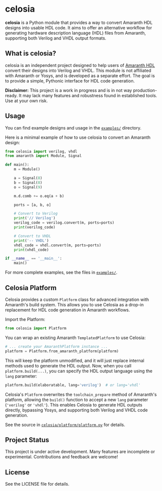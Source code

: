  
# celosia

**celosia** is a Python module that provides a way to convert Amaranth HDL designs into usable HDL code. It aims to offer an alternative workflow for generating hardware description language (HDL) files from Amaranth, supporting both Verilog and VHDL output formats.

## What is celosia?

celosia is an independent project designed to help users of [Amaranth HDL](https://amaranth-lang.org/) convert their designs into Verilog and VHDL. This module is not affiliated with Amaranth or Yosys, and is developed as a separate effort. The goal is to provide a simple, Pythonic interface for HDL code generation.

**Disclaimer:** This project is a work in progress and is in not way production-ready. It may lack many features and robustness found in established tools. Use at your own risk.

## Usage

You can find example designs and usage in the [`examples/`](examples/) directory.

Here is a minimal example of how to use celosia to convert an Amaranth design:

```python
from celosia import verilog, vhdl
from amaranth import Module, Signal

def main():
    m = Module()

    a = Signal(8)
    b = Signal(8)
    o = Signal(9)

    m.d.comb += o.eq(a + b)

    ports = [a, b, o]

    # Convert to Verilog
    print('// Verilog')
    verilog_code = verilog.convert(m, ports=ports)
    print(verilog_code)

    # Convert to VHDL
    print('-- VHDL')
    vhdl_code = vhdl.convert(m, ports=ports)
    print(vhdl_code)

if __name__ == '__main__':
    main()
```

For more complete examples, see the files in [`examples/`](examples/).

## Celosia Platform

Celosia provides a custom `Platform` class for advanced integration with Amaranth's build system. This allows you to use Celosia as a drop-in replacement for HDL code generation in Amaranth workflows.

Import the Platform:

```python
from celosia import Platform
```

You can wrap an existing Amaranth `TemplatedPlatform` to use Celosia:

```python
# ... create your AmaranthPlatform instance ...
platform = Platform.from_amaranth_platform(platform)
```

This will keep the platform unmodified, and it will just replace internal methods used to generate the HDL output. Now, when you call `platform.build(...)`, you can specify the HDL output language using the `lang` parameter:

```python
platform.build(elaboratable, lang='verilog')  # or lang='vhdl'
```

Celosia's `Platform` overwrites the `toolchain_prepare` method of Amaranth's platform, allowing the `build()` function to accept a new `lang` parameter (`'verilog'` or `'vhdl'`). This enables Celosia to generate HDL outputs directly, bypassing Yosys, and supporting both Verilog and VHDL code generation.

See the source in [`celosia/platform/platform.py`](celosia/platform/platform.py) for details.

## Project Status

This project is under active development. Many features are incomplete or experimental. Contributions and feedback are welcome!

## License

See the LICENSE file for details.
